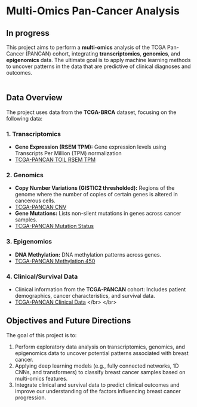 # Multi-Omics Pan-Cancer Analysis
## **In progress** 

This project aims to perform a **multi-omics** analysis of the TCGA Pan-Cancer (PANCAN) cohort, integrating **transcriptomics**, **genomics**, and **epigenomics** data. The ultimate goal is to apply machine learning methods to uncover patterns in the data that are predictive of clinical diagnoses and outcomes. </br> </br>

## Data Overview

The project uses data from the **TCGA-BRCA** dataset, focusing on the following data:

### 1. **Transcriptomics**
- **Gene Expression (RSEM TPM):** Gene expression levels using Transcripts Per Million (TPM) normalization
- [TCGA-PANCAN TOIL RSEM TPM](https://xenabrowser.net/datapages/?dataset=tcga_RSEM_gene_tpm&host=https%3A%2F%2Ftoil.xenahubs.net&removeHub=https%3A%2F%2Fxena.treehouse.gi.ucsc.edu%3A443)
  
### 2. **Genomics**
- **Copy Number Variations (GISTIC2 thresholded):** Regions of the genome where the number of copies of certain genes is altered in cancerous cells.
- [TCGA-PANCAN CNV]([[https://xenabrowser.net/datapages/?dataset=TCGA-BRCA.gene-level_absolute.tsv&host=https%3A%2F%2Fgdc.xenahubs.net&removeHub=https%3A%2F%2Fxena.treehouse.gi.ucsc.edu%3A443](https://xenabrowser.net/datapages/?dataset=TCGA.PANCAN.sampleMap%2FGistic2_CopyNumber_Gistic2_all_thresholded.by_genes&host=https%3A%2F%2Ftcga.xenahubs.net&removeHub=https%3A%2F%2Fxena.treehouse.gi.ucsc.edu%3A443)](https://xenabrowser.net/datapages/?dataset=TCGA.PANCAN.sampleMap%2FGistic2_CopyNumber_Gistic2_all_thresholded.by_genes&host=https%3A%2F%2Ftcga.xenahubs.net&removeHub=https%3A%2F%2Fxena.treehouse.gi.ucsc.edu%3A443))
- **Gene Mutations:** Lists non-silent mutations in genes across cancer samples.
- [TCGA-PANCAN Mutation Status]([[https://xenabrowser.net/datapages/?dataset=TCGA-BRCA.gene-level_absolute.tsv&host=https%3A%2F%2Fgdc.xenahubs.net&removeHub=https%3A%2F%2Fxena.treehouse.gi.ucsc.edu%3A443](https://xenabrowser.net/datapages/?dataset=mc3.v0.2.8.PUBLIC.nonsilentGene.xena&host=https%3A%2F%2Fpancanatlas.xenahubs.net&removeHub=https%3A%2F%2Fxena.treehouse.gi.ucsc.edu%3A443)](https://xenabrowser.net/datapages/?dataset=mc3.v0.2.8.PUBLIC.nonsilentGene.xena&host=https%3A%2F%2Fpancanatlas.xenahubs.net&removeHub=https%3A%2F%2Fxena.treehouse.gi.ucsc.edu%3A443))
  
### 3. **Epigenomics**
- **DNA Methylation:** DNA methylation patterns across genes.
- [TCGA-PANCAN Methylation 450]([[https://xenabrowser.net/datapages/?dataset=TCGA-BRCA.methylation450.tsv&host=https%3A%2F%2Fgdc.xenahubs.net&removeHub=https%3A%2F%2Fxena.treehouse.gi.ucsc.edu%3A443](https://xenabrowser.net/datapages/?dataset=jhu-usc.edu_PANCAN_HumanMethylation450.betaValue_whitelisted.tsv.synapse_download_5096262.xena&host=https%3A%2F%2Fpancanatlas.xenahubs.net&removeHub=https%3A%2F%2Fxena.treehouse.gi.ucsc.edu%3A443)](https://xenabrowser.net/datapages/?dataset=jhu-usc.edu_PANCAN_HumanMethylation450.betaValue_whitelisted.tsv.synapse_download_5096262.xena&host=https%3A%2F%2Fpancanatlas.xenahubs.net&removeHub=https%3A%2F%2Fxena.treehouse.gi.ucsc.edu%3A443))
  
### 4. **Clinical/Survival Data**
- Clinical information from the **TCGA-PANCAN** cohort: Includes patient demographics, cancer characteristics, and survival data.
- [TCGA-PANCAN Clinical Data]([[https://xenabrowser.net/datapages/?dataset=TCGA-BRCA.clinical.tsv&host=https%3A%2F%2Fgdc.xenahubs.net&removeHub=https%3A%2F%2Fxena.treehouse.gi.ucsc.edu%3A443](https://xenabrowser.net/datapages/?dataset=Survival_SupplementalTable_S1_20171025_xena_sp&host=https%3A%2F%2Fpancanatlas.xenahubs.net&removeHub=https%3A%2F%2Fxena.treehouse.gi.ucsc.edu%3A443)](https://xenabrowser.net/datapages/?dataset=Survival_SupplementalTable_S1_20171025_xena_sp&host=https%3A%2F%2Fpancanatlas.xenahubs.net&removeHub=https%3A%2F%2Fxena.treehouse.gi.ucsc.edu%3A443)) </br> </br>

## Objectives and Future Directions
The goal of this project is to:

1. Perform exploratory data analysis on transcriptomics, genomics, and epigenomics data to uncover potential patterns associated with breast cancer.
2. Applying deep learning models (e.g., fully connected networks, 1D CNNs, and transformers) to classify breast cancer samples based on multi-omics features.
3. Integrate clinical and survival data to predict clinical outcomes and improve our understanding of the factors influencing breast cancer progression. </br> </br>
